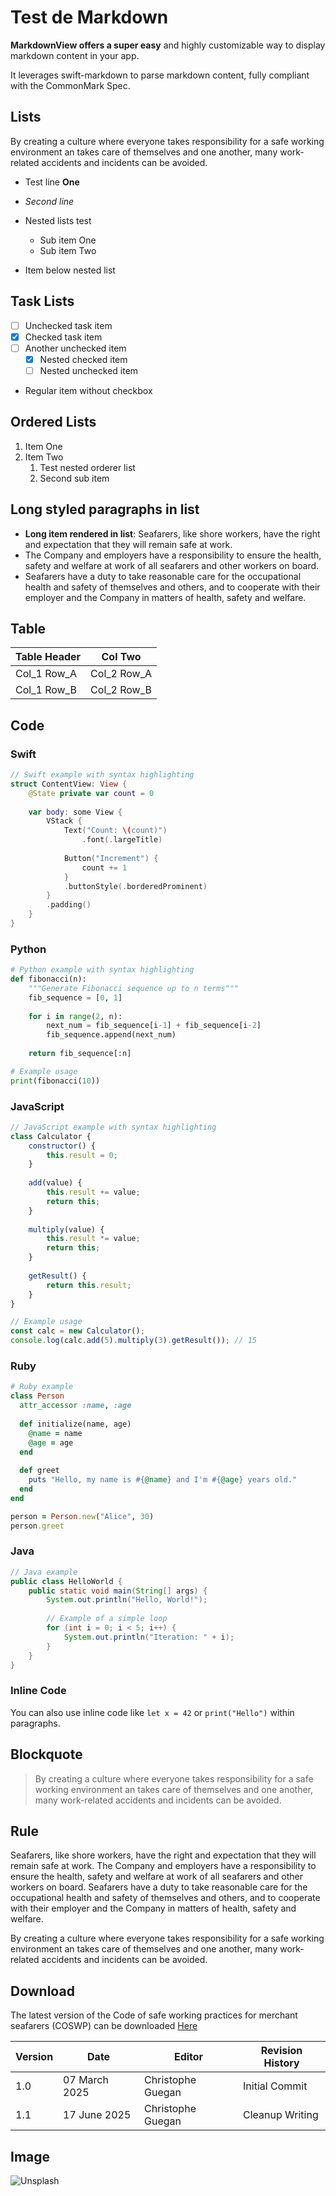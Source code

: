 
#  Test de Markdown

**MarkdownView offers a super easy** and highly customizable way to display markdown content in your app.

It leverages swift-markdown to parse markdown content, fully compliant with the CommonMark Spec.

## Lists

By creating a culture where everyone takes responsibility for a safe working environment an takes care of themselves and one another, many work-related accidents and incidents can be avoided.

- Test line **One**
- *Second line*

- Nested lists test
    - Sub item One
    - Sub item Two
- Item below nested list

## Task Lists

- [ ] Unchecked task item
- [x] Checked task item
- [ ] Another unchecked item
    - [x] Nested checked item
    - [ ] Nested unchecked item
- Regular item without checkbox

## Ordered Lists

1. Item One
2. Item Two
    1. Test nested orderer list
    2. Second sub item

## Long styled paragraphs in list

- **Long item rendered in list**: Seafarers, like shore workers, have the right and expectation that they will remain safe at work. 
- The Company and employers have a responsibility to ensure the health, safety and welfare at work of all seafarers and other workers on board. 
- Seafarers have a duty to take reasonable care for the occupational health and safety of themselves and others, and to cooperate with their employer and the Company in matters of health, safety and welfare.


## Table

| Table Header | Col Two     |
| ------------ | ----------- |
| Col_1 Row_A  | Col_2 Row_A |
| Col_1 Row_B  | Col_2 Row_B |

## Code

### Swift
```swift
// Swift example with syntax highlighting
struct ContentView: View {
    @State private var count = 0
    
    var body: some View {
        VStack {
            Text("Count: \(count)")
                .font(.largeTitle)
            
            Button("Increment") {
                count += 1
            }
            .buttonStyle(.borderedProminent)
        }
        .padding()
    }
}
```

### Python
```python
# Python example with syntax highlighting
def fibonacci(n):
    """Generate Fibonacci sequence up to n terms"""
    fib_sequence = [0, 1]
    
    for i in range(2, n):
        next_num = fib_sequence[i-1] + fib_sequence[i-2]
        fib_sequence.append(next_num)
    
    return fib_sequence[:n]

# Example usage
print(fibonacci(10))
```

### JavaScript
```javascript
// JavaScript example with syntax highlighting
class Calculator {
    constructor() {
        this.result = 0;
    }
    
    add(value) {
        this.result += value;
        return this;
    }
    
    multiply(value) {
        this.result *= value;
        return this;
    }
    
    getResult() {
        return this.result;
    }
}

// Example usage
const calc = new Calculator();
console.log(calc.add(5).multiply(3).getResult()); // 15
```

### Ruby
```ruby
# Ruby example
class Person
  attr_accessor :name, :age
  
  def initialize(name, age)
    @name = name
    @age = age
  end
  
  def greet
    puts "Hello, my name is #{@name} and I'm #{@age} years old."
  end
end

person = Person.new("Alice", 30)
person.greet
```

### Java
```java
// Java example
public class HelloWorld {
    public static void main(String[] args) {
        System.out.println("Hello, World!");
        
        // Example of a simple loop
        for (int i = 0; i < 5; i++) {
            System.out.println("Iteration: " + i);
        }
    }
}
```

### Inline Code
You can also use inline code like `let x = 42` or `print("Hello")` within paragraphs.

## Blockquote

> By creating a culture where everyone takes responsibility for a safe working environment an takes care of themselves and one another, many work-related accidents and incidents can be avoided.

## Rule

Seafarers, like shore workers, have the right and expectation that they will remain safe at work. The Company and employers have a responsibility to ensure the health, safety and welfare at work of all seafarers and other workers on board. Seafarers have a duty to take reasonable care for the occupational health and safety of themselves and others, and to cooperate with their employer and the Company in matters of health, safety and welfare.

By creating a culture where everyone takes responsibility for a safe working environment an takes care of themselves and one another, many work-related accidents and incidents can be avoided.

## Download

The latest version of the Code of safe working practices for merchant seafarers (COSWP) can be downloaded [Here](https://www.gov.uk/government/publications/code-of-safe-working-practices-for-merchant-seafarers-coswp-2024)

| **Version** | **Date**      | **Editor**        | **Revision History** |
| ----------- | ------------- | ----------        | -------------------- |
| 1.0         | 07 March 2025 | Christophe Guegan | Initial Commit       |
| 1.1         | 17 June 2025  | Christophe Guegan | Cleanup Writing      |


## Image

![Unsplash](https://images.unsplash.com/photo-1750688650545-d9e2a060dfe8?q=80&w=3206&auto=format&fit=crop&ixlib=rb-4.1.0&ixid=M3wxMjA3fDB8MHxwaG90by1wYWdlfHx8fGVufDB8fHx8fA%3D%3D)
